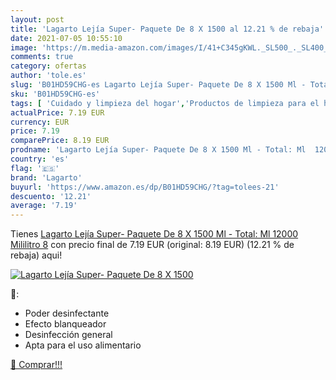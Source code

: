 ```yaml
---
layout: post
title: 'Lagarto Lejía Super- Paquete De 8 X 1500 al 12.21 % de rebaja'
date: 2021-07-05 10:55:10
image: 'https://m.media-amazon.com/images/I/41+C345gKWL._SL500_._SL400_.jpg'
comments: true
category: ofertas
author: 'tole.es'
slug: 'B01HD59CHG-es Lagarto Lejía Super- Paquete De 8 X 1500 Ml - Total: Ml...'
sku: 'B01HD59CHG-es'
tags: [ 'Cuidado y limpieza del hogar','Productos de limpieza para el hogar','Salud y cuidado personal','lagarto','lejía', ]
actualPrice: 7.19 EUR
currency: EUR
price: 7.19
comparePrice: 8.19 EUR
prodname: 'Lagarto Lejía Super- Paquete De 8 X 1500 Ml - Total: Ml  12000 Mililitro  8'
country: 'es'
flag: '🇪🇸'
brand: 'Lagarto'
buyurl: 'https://www.amazon.es/dp/B01HD59CHG/?tag=tolees-21'
descuento: '12.21'
average: '7.19'
---
```


Tienes [Lagarto Lejía Super- Paquete De 8 X 1500 Ml - Total: Ml  12000 Mililitro  8](https://www.amazon.es/dp/B01HD59CHG/?tag=tolees-21) con precio final de  7.19 EUR (original: 8.19 EUR) (12.21 %  de rebaja) aqui!

[![Lagarto Lejía Super- Paquete De 8 X 1500](https://m.media-amazon.com/images/I/41+C345gKWL._SL500_._SL400_.jpg)](https://www.amazon.es/dp/B01HD59CHG/?tag=tolees-21)

🔎:

- Poder desinfectante
- Efecto blanqueador
- Desinfección general
- Apta para el uso alimentario

[🛒 Comprar!!!](https://www.amazon.es/dp/B01HD59CHG/?tag=tolees-21)
